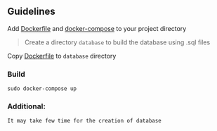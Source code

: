 ## Guidelines

Add [Dockerfile](https://github.com/TanmayPatil105/docker-files/blob/main/flask+mysql/Dockerfile) and [docker-compose](https://github.com/TanmayPatil105/docker-files/blob/main/flask+mysql/docker-compose.yml)
to your project directory
> Create a directory `database` to build the database using .sql files

Copy [Dockerfile](https://github.com/TanmayPatil105/docker-templates/blob/main/flask%2Bmysql/database/Dockerfile) to `database` directory
###  Build

~~~
sudo docker-compose up
~~~

### Additional:

`It may take few time for the creation of database `
